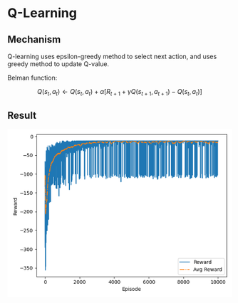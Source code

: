# Q-Learning

## Mechanism

Q-learning uses epsilon-greedy method to select next action, and uses greedy method to update Q-value. 

Belman function:

$$
Q(s_t,a_t)\gets Q(s_t,a_t)+\alpha[R_{t+1}+\gamma Q(s_{t+1},a_{t+1})-Q(s_t,a_t)]
$$

## Result

![1716017365974](image/readme/1716017365974.png)
